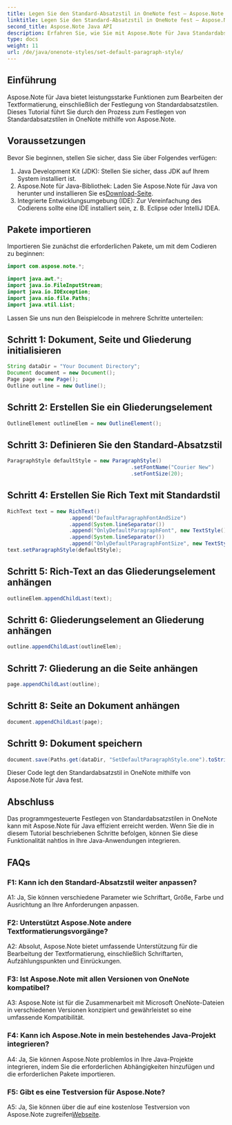 ```yaml
---
title: Legen Sie den Standard-Absatzstil in OneNote fest – Aspose.Note
linktitle: Legen Sie den Standard-Absatzstil in OneNote fest – Aspose.Note
second_title: Aspose.Note Java API
description: Erfahren Sie, wie Sie mit Aspose.Note für Java Standardabsatzstile in OneNote festlegen. Befolgen Sie unsere Schritt-für-Schritt-Anleitung für eine effiziente Textformatierung in Ihren Java-Anwendungen.
type: docs
weight: 11
url: /de/java/onenote-styles/set-default-paragraph-style/
---
```

## Einführung

Aspose.Note für Java bietet leistungsstarke Funktionen zum Bearbeiten der Textformatierung, einschließlich der Festlegung von Standardabsatzstilen. Dieses Tutorial führt Sie durch den Prozess zum Festlegen von Standardabsatzstilen in OneNote mithilfe von Aspose.Note.

## Voraussetzungen

Bevor Sie beginnen, stellen Sie sicher, dass Sie über Folgendes verfügen:

1. Java Development Kit (JDK): Stellen Sie sicher, dass JDK auf Ihrem System installiert ist.
2.  Aspose.Note für Java-Bibliothek: Laden Sie Aspose.Note für Java von herunter und installieren Sie es[Download-Seite](https://releases.aspose.com/note/java/).
3. Integrierte Entwicklungsumgebung (IDE): Zur Vereinfachung des Codierens sollte eine IDE installiert sein, z. B. Eclipse oder IntelliJ IDEA.

## Pakete importieren

Importieren Sie zunächst die erforderlichen Pakete, um mit dem Codieren zu beginnen:

```java
import com.aspose.note.*;

import java.awt.*;
import java.io.FileInputStream;
import java.io.IOException;
import java.nio.file.Paths;
import java.util.List;
```

Lassen Sie uns nun den Beispielcode in mehrere Schritte unterteilen:

## Schritt 1: Dokument, Seite und Gliederung initialisieren

```java
String dataDir = "Your Document Directory";
Document document = new Document();
Page page = new Page();
Outline outline = new Outline();
```

## Schritt 2: Erstellen Sie ein Gliederungselement

```java
OutlineElement outlineElem = new OutlineElement();
```

## Schritt 3: Definieren Sie den Standard-Absatzstil

```java
ParagraphStyle defaultStyle = new ParagraphStyle()
										.setFontName("Courier New")
										.setFontSize(20);
```

## Schritt 4: Erstellen Sie Rich Text mit Standardstil

```java
RichText text = new RichText()
					.append("DefaultParagraphFontAndSize")
					.append(System.lineSeparator())
					.append("OnlyDefaultParagraphFont", new TextStyle().setFontSize(14))
					.append(System.lineSeparator())
					.append("OnlyDefaultParagraphFontSize", new TextStyle().setFontName("Verdana"));
text.setParagraphStyle(defaultStyle);
```

## Schritt 5: Rich-Text an das Gliederungselement anhängen

```java
outlineElem.appendChildLast(text);
```

## Schritt 6: Gliederungselement an Gliederung anhängen

```java
outline.appendChildLast(outlineElem);
```

## Schritt 7: Gliederung an die Seite anhängen

```java
page.appendChildLast(outline);
```

## Schritt 8: Seite an Dokument anhängen

```java
document.appendChildLast(page);
```

## Schritt 9: Dokument speichern

```java
document.save(Paths.get(dataDir, "SetDefaultParagraphStyle.one").toString());
```

Dieser Code legt den Standardabsatzstil in OneNote mithilfe von Aspose.Note für Java fest.

## Abschluss

Das programmgesteuerte Festlegen von Standardabsatzstilen in OneNote kann mit Aspose.Note für Java effizient erreicht werden. Wenn Sie die in diesem Tutorial beschriebenen Schritte befolgen, können Sie diese Funktionalität nahtlos in Ihre Java-Anwendungen integrieren.

## FAQs

### F1: Kann ich den Standard-Absatzstil weiter anpassen?

A1: Ja, Sie können verschiedene Parameter wie Schriftart, Größe, Farbe und Ausrichtung an Ihre Anforderungen anpassen.

### F2: Unterstützt Aspose.Note andere Textformatierungsvorgänge?

A2: Absolut, Aspose.Note bietet umfassende Unterstützung für die Bearbeitung der Textformatierung, einschließlich Schriftarten, Aufzählungspunkten und Einrückungen.

### F3: Ist Aspose.Note mit allen Versionen von OneNote kompatibel?

A3: Aspose.Note ist für die Zusammenarbeit mit Microsoft OneNote-Dateien in verschiedenen Versionen konzipiert und gewährleistet so eine umfassende Kompatibilität.

### F4: Kann ich Aspose.Note in mein bestehendes Java-Projekt integrieren?

A4: Ja, Sie können Aspose.Note problemlos in Ihre Java-Projekte integrieren, indem Sie die erforderlichen Abhängigkeiten hinzufügen und die erforderlichen Pakete importieren.

### F5: Gibt es eine Testversion für Aspose.Note?

 A5: Ja, Sie können über die auf eine kostenlose Testversion von Aspose.Note zugreifen[Webseite](https://releases.aspose.com/).